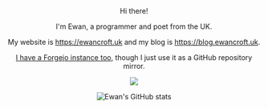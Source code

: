 <div align="center">
Hi there!

I'm Ewan, a programmer and poet from the UK.

My website is <https://ewancroft.uk> and my blog is <https://blog.ewancroft.uk>.

[I have a Forgejo instance too](https://git.ewancroft.uk), though I just use it as a GitHub repository mirror.

[<img src="https://img.shields.io/badge/Bluesky-fff.svg?logo=bluesky&style=for-the-badge" />](https://bsky.app/profile/did:plc:ofrbh253gwicbkc5nktqepol)

![Ewan's GitHub stats](https://github-readme-stats.vercel.app/api?username=ewanc26&theme=dark&show_icons=true)
</div>
